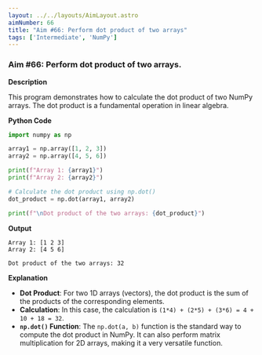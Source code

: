 ```yaml
---
layout: ../../layouts/AimLayout.astro
aimNumber: 66
title: "Aim #66: Perform dot product of two arrays"
tags: ['Intermediate', 'NumPy']
---
```


### Aim #66: Perform dot product of two arrays.

**Description**

This program demonstrates how to calculate the dot product of two NumPy arrays. The dot product is a fundamental operation in linear algebra.

**Python Code**

```python
import numpy as np

array1 = np.array([1, 2, 3])
array2 = np.array([4, 5, 6])

print(f"Array 1: {array1}")
print(f"Array 2: {array2}")

# Calculate the dot product using np.dot()
dot_product = np.dot(array1, array2)

print(f"\nDot product of the two arrays: {dot_product}")
```

**Output**

```text
Array 1: [1 2 3]
Array 2: [4 5 6]

Dot product of the two arrays: 32
```

**Explanation**

- **Dot Product**: For two 1D arrays (vectors), the dot product is the sum of the products of the corresponding elements.
- **Calculation**: In this case, the calculation is `(1*4) + (2*5) + (3*6) = 4 + 10 + 18 = 32`.
- **`np.dot()` Function**: The `np.dot(a, b)` function is the standard way to compute the dot product in NumPy. It can also perform matrix multiplication for 2D arrays, making it a very versatile function.
